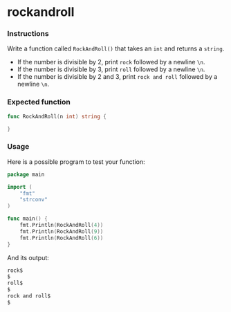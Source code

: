 # rockandroll

### Instructions

Write a function called `RockAndRoll()` that takes an `int` and returns a `string`.

- If the number is divisible by 2, print `rock` followed by a newline `\n`.
- If the number is divisible by 3, print `roll` followed by a newline `\n`.
- If the number is divisible by 2 and 3, print `rock and roll` followed by a newline `\n`.

### Expected function

```go
func RockAndRoll(n int) string {

}
```
### Usage

Here is a possible program to test your function:

```go
package main

import (
	"fmt"
	"strconv"
)

func main() {
	fmt.Println(RockAndRoll(4))
	fmt.Println(RockAndRoll(9))
	fmt.Println(RockAndRoll(6))
}
```
And its output:

```go
rock$
$
roll$
$
rock and roll$
$
```
